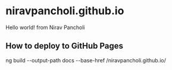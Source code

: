 # niravpancholi.github.io
Hello world! from Nirav Pancholi


## How to deploy to GitHub Pages
ng build --output-path docs --base-href /niravpancholi.github.io/